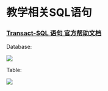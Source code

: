 # 教学相关SQL语句
### [Transact-SQL 语句 官方帮助文档](https://docs.microsoft.com/zh-cn/sql/t-sql/language-reference)
Database:

![](https://github.com/HBU/DataBase/blob/master/SQL/pic/database.jpg)

Table:

![](https://github.com/HBU/DataBase/blob/master/SQL/pic/table.jpg)
